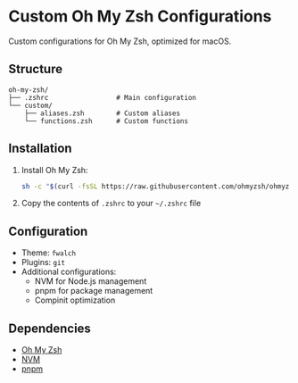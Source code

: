 # Custom Oh My Zsh Configurations

Custom configurations for Oh My Zsh, optimized for macOS.

## Structure

```
oh-my-zsh/
├── .zshrc                 # Main configuration
└── custom/
    ├── aliases.zsh        # Custom aliases
    └── functions.zsh      # Custom functions
```

## Installation

1. Install Oh My Zsh:

   ```bash
   sh -c "$(curl -fsSL https://raw.githubusercontent.com/ohmyzsh/ohmyzsh/master/tools/install.sh)"
   ```

2. Copy the contents of `.zshrc` to your `~/.zshrc` file

## Configuration

- Theme: `fwalch`
- Plugins: `git`
- Additional configurations:
  - NVM for Node.js management
  - pnpm for package management
  - Compinit optimization

## Dependencies

- [Oh My Zsh](https://ohmyz.sh/)
- [NVM](https://github.com/nvm-sh/nvm)
- [pnpm](https://pnpm.io/)
